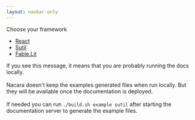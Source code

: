 ```yaml
---
layout: navbar-only
---
```


<div class="container">
    <div class="section">
        <div class="container">
            <div class="has-text-centered has-text-weight-bold mb-3">
                Choose your framework
            </div>
            <div class="tabs is-centered is-toggle">
                <ul>
                    <li><a href="/Fable.Form/examples/react/index.html">React</a></li>
                    <li class="is-active"><a href="/Fable.Form/examples/sutil/index.html">Sutil</a></li>
                    <li><a href="/Fable.Form/examples/lit/index.html">Fable.Lit</a></li>
                </ul>
            </div>
            <div id="root">
            If you see this message, it means that you are probably running the docs locally.
<br/><br/>
Nacara doesn't keep the examples generated files when run locally. But they will be available once the documentation is deployed.
<br/><br/>
If needed you can run <code>./build.sh example sutil</code> after starting the documentation server to generate the example files.
            </div>
        </div>
    </div>
</div>

<script type="module" defer="defer" crossorigin src="dist/index.js"></script>
